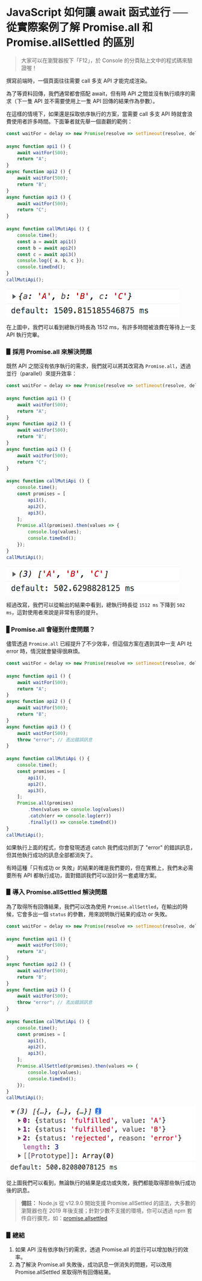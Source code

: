 # JavaScript 如何讓 await 函式並行 ── 從實際案例了解 Promise.all 和 Promise.allSettled 的區別

> 大家可以在瀏覽器按下「F12」，於 Console 的分頁貼上文中的程式碼來驗證喔！

撰寫前端時，一個頁面往往需要 call 多支 API 才能完成渲染。

為了等資料回傳，我們通常都會搭配 await，但有時 API 之間並沒有執行順序的需求（下一隻 API 並不需要使用上一隻 API 回傳的結果作為參數）。

在這樣的情境下，如果還是採取依序執行的方案，當需要 call 多支 API 時就會浪費使用者許多時間。下面筆者就先舉一個直觀的範例：

```js
const waitFor = delay => new Promise(resolve => setTimeout(resolve, delay));

async function api1 () {
    await waitFor(500);
    return "A";
}
async function api2 () {
    await waitFor(500);
    return "B";
}
async function api3 () {
    await waitFor(500);
    return "C";
}

async function callMutiApi () {
    console.time();
    const a = await api1()
    const b = await api2()
    const c = await api3()
    console.log({ a, b, c });
    console.timeEnd();
}
callMutiApi();
```

![image](img/basic.png)

在上圖中，我們可以看到總執行時長為 1512 ms，有許多時間被浪費在等待上一支 API 執行完畢。

### ▋採用 Promise.all 來解決問題

既然 API 之間沒有依序執行的需求，我們就可以將其改寫為 `Promise.all`，透過並行（parallel）來提升效率：

```js
const waitFor = delay => new Promise(resolve => setTimeout(resolve, delay));

async function api1 () {
    await waitFor(500);
    return "A";
}
async function api2 () {
    await waitFor(500);
    return "B";
}
async function api3 () {
    await waitFor(500);
    return "C";
}

async function callMutiApi () {
    console.time();
    const promises = [
        api1(),
        api2(),
        api3(),
    ];
    Promise.all(promises).then(values => {
        console.log(values);
        console.timeEnd();
    });
}
callMutiApi();
```

![image](img/promise-all.png)

經過改寫，我們可以從輸出的結果中看到，總執行時長從 `1512 ms` 下降到 `502 ms`，這對使用者來說是非常有感的提升。

### ▋Promise.all 會碰到什麼問題？

儘管透過 `Promise.all` 已經提升了不少效率，但這個方案在遇到其中一支 API 吐 error 時，情況就會變得很麻煩。

```js
const waitFor = delay => new Promise(resolve => setTimeout(resolve, delay));

async function api1 () {
    await waitFor(500);
    return "A";
}
async function api2 () {
    await waitFor(500);
    return "B";
}
async function api3 () {
    await waitFor(500);
    throw "error"; // 丟出錯誤訊息
}

async function callMutiApi () {
    console.time();
    const promises = [
        api1(),
        api2(),
        api3(),
    ];
    Promise.all(promises)
        .then(values => console.log(values))
        .catch(err => console.log(err))
        .finally(() => console.timeEnd())
}
callMutiApi();
```

如果執行上面的程式，你會發現透過 catch 我們成功抓到了 "error" 的錯誤訊息，但其他執行成功的訊息全部都消失了。

有時這種「只有成功 or 失敗」的結果的確是我們要的，但在實務上，我們未必需要所有 API 都執行成功，面對錯誤我們可以設計另一套處理方案。

### ▋導入 Promise.allSettled 解決問題

為了取得所有回傳結果，我們可以改為使用 `Promise.allSettled`，在輸出的時候，它會多出一個 `status` 的參數，用來說明執行結果的成功 or 失敗。

```js
const waitFor = delay => new Promise(resolve => setTimeout(resolve, delay));

async function api1 () {
    await waitFor(500);
    return "A";
}
async function api2 () {
    await waitFor(500);
    return "B";
}
async function api3 () {
    await waitFor(500);
    throw "error"; // 丟出錯誤訊息
}

async function callMutiApi () {
    console.time();
    const promises = [
        api1(),
        api2(),
        api3(),
    ];
    Promise.allSettled(promises).then(values => {
        console.log(values);
        console.timeEnd();
    });
}
callMutiApi();
```

![image](img/promise-allSettled.png)

從上圖我們可以看到，無論執行的結果是成功或失敗，我們都能取得那些執行成功後的訊息。

> **備註：**
> Node.js 從 v12.9.0 開始支援 Promise.allSettled 的語法，大多數的瀏覽器也在 2019 年後支援；針對少數不支援的環境，你可以透過 npm 套件自行擴充，如：[promise.allsettled](https://www.npmjs.com/package/promise.allsettled)

### ▋總結

1. 如果 API 沒有依序執行的需求，透過 Promise.all 的並行可以增加執行的效率。
2. 為了解決 Promise.all 失敗後，成功訊息一併消失的問題，可以改用 Promise.allSettled 來取得所有回傳結果。